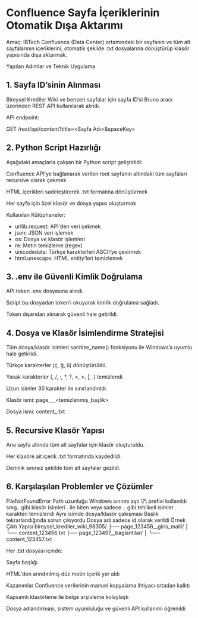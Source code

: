 # Confluence Sayfa İçeriklerinin Otomatik Dışa Aktarımı

Amaç: IBTech Confluence (Data Center) ortamındaki bir sayfanın ve tüm alt sayfalarının içeriklerini, otomatik şekilde .txt dosyalarına dönüştürüp klasör yapısında dışa aktarmak.

Yapılan Adımlar ve Teknik Uygulama

## 1. Sayfa ID’sinin Alınması
Bireysel Krediler Wiki ve benzeri sayfalar için sayfa ID’si Bruno aracı üzerinden REST API kullanılarak alındı.

API endpoint:

GET /rest/api/content?title=<Sayfa Adı>&spaceKey=<Alan Kodu>

## 2. Python Script Hazırlığı

Aşağıdaki amaçlarla çalışan bir Python script geliştirildi:

Confluence API’ye bağlanarak verilen root sayfanın altındaki tüm sayfaları recursive olarak çekmek

HTML içerikleri sadeleştirerek .txt formatına dönüştürmek

Her sayfa için özel klasör ve dosya yapısı oluşturmak

Kullanılan Kütüphaneler:
- urllib.request: API'den veri çekmek
- json: JSON veri işlemek
- os: Dosya ve klasör işlemleri
- re: Metin temizleme (regex)
- unicodedata: Türkçe karakterleri ASCII’ye çevirmek
- html.unescape: HTML entity’leri temizlemek

## 3. .env ile Güvenli Kimlik Doğrulama

API token .env dosyasına alındı.

Script bu dosyadan token’ı okuyarak kimlik doğrulama sağladı.

Token dışarıdan alınarak güvenli hale getirildi.

## 4. Dosya ve Klasör İsimlendirme Stratejisi
Tüm dosya/klasör isimleri sanitize_name() fonksiyonu ile Windows’a uyumlu hale getirildi.

Türkçe karakterler (ç, ğ, ü) dönüştürüldü.

Yasak karakterler (\, /, :, *, ?, <, >, |, .) temizlendi.

Uzun isimler 30 karakter ile sınırlandırıldı.

Klasör ismi: page_<id>__<temizlenmiş_başlık>

Dosya ismi: content_<id>.txt

## 5. Recursive Klasör Yapısı
Ana sayfa altında tüm alt sayfalar için klasör oluşturuldu.

Her klasöre ait içerik .txt formatında kaydedildi.

Derinlik sınırsız şekilde tüm alt sayfalar gezildi.

## 6. Karşılaşılan Problemler ve Çözümler


FileNotFoundError	Path uzunluğu Windows sınırını aştı	\\?\ prefixi kullanıldı
smg.. gibi klasör isimleri	. ile biten veya sadece .. gibi tehlikeli isimler	. karakteri temizlendi
Aynı isimde dosya/klasör çakışması	Başlık tekrarlandığında sorun çıkıyordu	Dosya adı sadece id olarak verildi
Örnek Çıktı Yapısı
bireysel_krediler_wiki_98305/
├── page_123456__giris_maili/
│   └── content_123456.txt
├── page_123457__baglantilar/
│   └── content_123457.txt

Her .txt dosyası içinde:

Sayfa başlığı

HTML'den arındırılmış düz metin içerik yer aldı

Kazanımlar
Confluence verilerinin manuel kopyalama ihtiyacı ortadan kalktı

Kapsamlı klasörleme ile belge arşivleme kolaylaştı

Dosya adlandırması, sistem uyumluluğu ve güvenli API kullanımı öğrenildi
